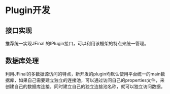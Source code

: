 # Plugin开发

## 接口实现

推荐统一实现JFinal 的IPlugin接口，可以利用该框架的特点来统一管理。

## 数据库处理

利用JFinal的多数据源访问的特点，新开发的plugin均默认使用平台统一的main数据库，如果自己需要建立独立的连接池，可以通过访问自己的properties文件，来创建自己的数据库连接，同时建立自己的独立连接池名称，就可以独立访问数据。